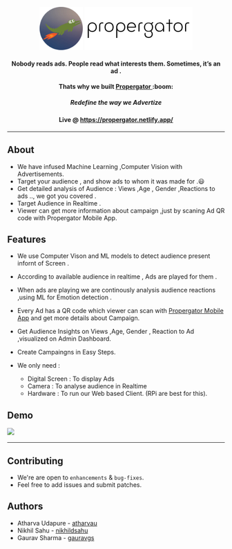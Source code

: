 

<p align="center">
<img height=100px src="propergatorlogo.png" />  
<img height=100px src="logo.png" />  
<h4 align="center">Nobody reads ads. People read what interests them. Sometimes, it’s an ad .
 </h4>
 <h4 align="center">Thats why we built <B> <U> Propergator </U> </B> :boom:
 </h4>
 <h5 align="center">Redefine the way we Advertize
 </h5>
<h4 align="center">Live @ <a href="https://propergator.netlify.app/">https://propergator.netlify.app/</a>  </h4>

</p>


<div align="center">
  


</div>


---------------------------------------


## About 

 -   We have infused Machine Learning ,Computer Vision with Advertisements.
-    Target your audience , and show ads to whom it was made for  .:smiley:
-    Get detailed analysis of Audience : Views ,Age , Gender ,Reactions to ads .., we got you covered .
-    Target Audience in Realtime .
-    Viewer can get more information about campaign ,just by scaning Ad QR code with Propergator Mobile App. 


## Features
 - We use Computer Vison and ML models to detect audience present infornt of Screen .
 - According to available audience in realtime , Ads are played for them .
 - When ads are playing we are continously analysis audience reactions ,using ML for Emotion detection .
 - Every Ad has a QR code which viewer can scan with [Propergator Mobile App](https://drive.google.com/file/d/1jZAMoqDtdZl7RKu7dJZdSVsQH6h-w9Gu/view) and get more details about Campaign.
 - Get Audience Insights on Views ,Age, Gender , Reaction to Ad ,visualized on Admin Dashboard.
 - Create Campaingns in Easy Steps.
 
 - We only need : 
     - Digital Screen : To display Ads
     - Camera : To analyse audience in Realtime
     - Hardware : To run our Web based Client. (RPi are best for this).
     
 
 
  

## Demo

[![](https://github.com/gauravgs/ProperGator/blob/master/demo.PNG)](http://www.youtube.com/watch?v=_G4En-zcT_0 "Propergator Demo ")


----------------------------------------------------- 



## Contributing
- We're are open to `enhancements` & `bug-fixes`.
- Feel free to add issues and submit patches.
  
## Authors
  - Atharva Udapure - [atharvau](https://github.com/atharvau)
  - Nikhil Sahu - [nikhildsahu](https://github.com/nikhildsahu)
  - Gaurav Sharma - [gauravgs](https://github.com/gauravgs)
  


